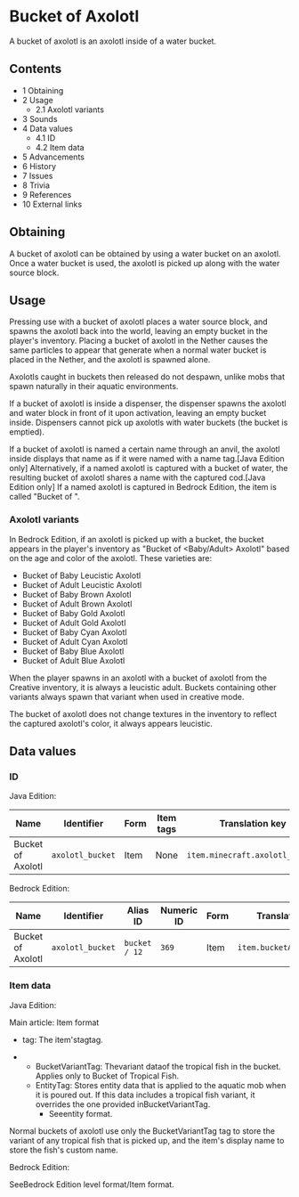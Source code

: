 # Bucket of Axolotl
A bucket of axolotl is an axolotl inside of a water bucket.

## Contents
- 1 Obtaining
- 2 Usage
	- 2.1 Axolotl variants
- 3 Sounds
- 4 Data values
	- 4.1 ID
	- 4.2 Item data
- 5 Advancements
- 6 History
- 7 Issues
- 8 Trivia
- 9 References
- 10 External links

## Obtaining
A bucket of axolotl can be obtained by using a water bucket on an axolotl. Once a water bucket is used, the axolotl is picked up along with the water source block.

## Usage
Pressing use with a bucket of axolotl places a water source block, and spawns the axolotl back into the world, leaving an empty bucket in the player's inventory. Placing a bucket of axolotl in the Nether causes the same particles to appear that generate when a normal water bucket is placed in the Nether, and the axolotl is spawned alone.

Axolotls caught in buckets then released do not despawn, unlike mobs that spawn naturally in their aquatic environments.

If a bucket of axolotl is inside a dispenser, the dispenser spawns the axolotl and water block in front of it upon activation, leaving an empty bucket inside. Dispensers cannot pick up axolotls with water buckets (the bucket is emptied).

If a bucket of axolotl is named a certain name through an anvil, the axolotl inside displays that name as if it were named with a name tag.‌[Java Edition  only] Alternatively, if a named axolotl is captured with a bucket of water, the resulting bucket of axolotl shares a name with the captured cod.‌[Java Edition  only] If a named axolotl is captured in Bedrock Edition, the item is called "Bucket of <Name>".

### Axolotl variants
In Bedrock Edition, if an axolotl is picked up with a bucket, the bucket appears in the player's inventory as "Bucket of <Baby/Adult> <Color> Axolotl" based on the age and color of the axolotl. These varieties are:

- Bucket of Baby Leucistic Axolotl
- Bucket of Adult Leucistic Axolotl
- Bucket of Baby Brown Axolotl
- Bucket of Adult Brown Axolotl
- Bucket of Baby Gold Axolotl
- Bucket of Adult Gold Axolotl
- Bucket of Baby Cyan Axolotl
- Bucket of Adult Cyan Axolotl
- Bucket of Baby Blue Axolotl
- Bucket of Adult Blue Axolotl

When the player spawns in an axolotl with a bucket of axolotl from the Creative inventory, it is always a leucistic adult. Buckets containing other variants always spawn that variant when used in creative mode.

The bucket of axolotl does not change textures in the inventory to reflect the captured axolotl's color, it always appears leucistic.

## Data values
### ID
Java Edition:

| Name              | Identifier       | Form | Item tags | Translation key                 |
|-------------------|------------------|------|-----------|---------------------------------|
| Bucket of Axolotl | `axolotl_bucket` | Item | None      | `item.minecraft.axolotl_bucket` |

Bedrock Edition:

| Name              | Identifier       | Alias ID      | Numeric ID | Form | Translation key           |
|-------------------|------------------|---------------|------------|------|---------------------------|
| Bucket of Axolotl | `axolotl_bucket` | `bucket / 12` | `369`      | Item | `item.bucketAxolotl.name` |

### Item data
Java Edition:

Main article: Item format
- tag: The item'stagtag.

- 
	- BucketVariantTag: Thevariant dataof the tropical fish in the bucket. Applies only to Bucket of Tropical Fish.
	- EntityTag: Stores entity data that is applied to the aquatic mob when it is poured out. If this data includes a tropical fish variant, it overrides the one provided inBucketVariantTag.
		- Seeentity format.

Normal buckets of axolotl use only the BucketVariantTag tag to store the variant of any tropical fish that is picked up, and the item's display name to store the fish's custom name.

Bedrock Edition:

SeeBedrock Edition level format/Item format.

